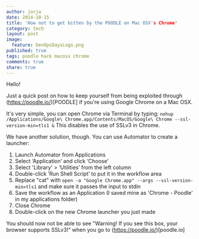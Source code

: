 ```yaml
---
author: jorja
date: 2014-10-15
title: 'How not to get bitten by the POODLE on Mac OSX's Chrome'
category: tech
layout: post
image:
  feature: DevOpsDaysLogo.png
published: true
tags: poodle hack macosx chrome
comments: true
share: true
---
```

Hello! 

Just a quick post on how to keep yourself from being exploited through (https://poodle.io/)[POODLE] if you're using Google Chrome on a Mac OSX. 

It's very simple, you can open Chrome via Terminal by typing: 
`nohup /Applications/Google\ Chrome.app/Contents/MacOS/Google\ Chrome --ssl-version-min=tls1 &`
This disables the use of SSLv3 in Chrome.

We have another solution, though. You can use Automator to create a launcher:

1. Launch Automator from Applications
2. Select ‘Application’ and click ‘Choose’
3. Select 'Library' > ‘Utilities’ from the left column
4. Double-click ‘Run Shell Script’ to put it in the workflow area
5. Replace "cat" with `open -a "Google Chrome.app" --args --ssl-version-min=tls1` and make sure it passes the input to stdin
6. Save the workflow as an Application (I saved mine as 'Chrome - Poodle' in my applications folder)
7. Close Chrome
8. Double-click on the new Chrome launcher you just made

You should now not be able to see "Warning! If you see this box, your browser supports SSLv3!" when you go to (https://poodle.io/)[poodle.io]
